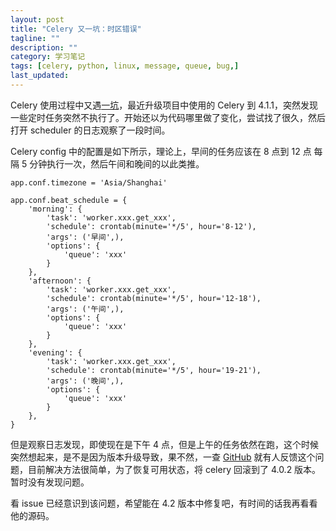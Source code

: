 ```yaml
---
layout: post
title: "Celery 又一坑：时区错误"
tagline: ""
description: ""
category: 学习笔记
tags: [celery, python, linux, message, queue, bug,]
last_updated:
---
```


Celery 使用过程中又遇[一坑](https://github.com/celery/celery/issues/4177)，最近升级项目中使用的 Celery 到 4.1.1，突然发现一些定时任务突然不执行了。开始还以为代码哪里做了变化，尝试找了很久，然后打开 scheduler 的日志观察了一段时间。

Celery config 中的配置是如下所示，理论上，早间的任务应该在 8 点到 12 点 每隔 5 分钟执行一次，然后午间和晚间的以此类推。

    app.conf.timezone = 'Asia/Shanghai'

    app.conf.beat_schedule = {
        'morning': {
            'task': 'worker.xxx.get_xxx',
            'schedule': crontab(minute='*/5', hour='8-12'),
            'args': ('早间',),
            'options': {
                'queue': 'xxx'
            }
        },
        'afternoon': {
            'task': 'worker.xxx.get_xxx',
            'schedule': crontab(minute='*/5', hour='12-18'),
            'args': ('午间',),
            'options': {
                'queue': 'xxx'
            }
        },
        'evening': {
            'task': 'worker.xxx.get_xxx',
            'schedule': crontab(minute='*/5', hour='19-21'),
            'args': ('晚间',),
            'options': {
                'queue': 'xxx'
            }
        },
    }

但是观察日志发现，即使现在是下午 4 点，但是上午的任务依然在跑，这个时候突然想起来，是不是因为版本升级导致，果不然，一查 [GitHub](https://github.com/celery/celery/issues/4177) 就有人反馈这个问题，目前解决方法很简单，为了恢复可用状态，将 celery 回滚到了 4.0.2 版本。暂时没有发现问题。

看 issue 已经意识到该问题，希望能在 4.2 版本中修复吧，有时间的话我再看看他的源码。
